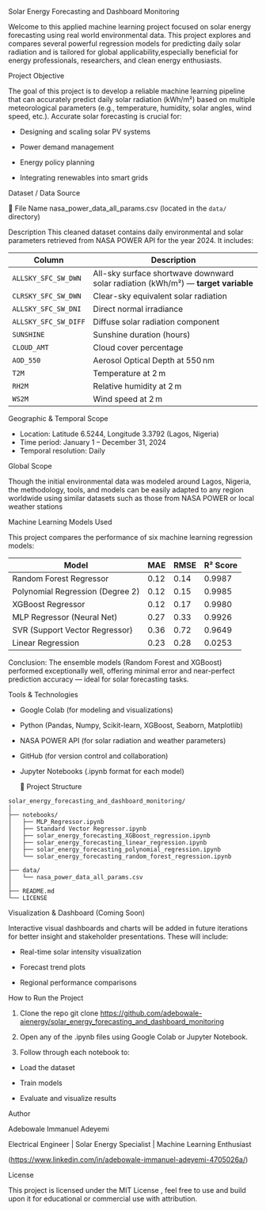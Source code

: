 Solar Energy Forecasting and Dashboard Monitoring 

Welcome to this applied machine learning project focused on solar energy forecasting using real world environmental data. 
This project explores and compares several powerful regression models for predicting daily solar radiation and is tailored for global applicability,especially beneficial for energy professionals, researchers, and clean energy enthusiasts.

Project Objective

The goal of this project is to develop a reliable machine learning pipeline that can accurately predict daily solar radiation (kWh/m²) based on multiple meteorological parameters (e.g., temperature, humidity, solar angles, wind speed, etc.). Accurate solar forecasting is crucial for:

- Designing and scaling solar PV systems

- Power demand management

- Energy policy planning

- Integrating renewables into smart grids

Dataset / Data Source

📂 File Name
nasa_power_data_all_params.csv (located in the `data/` directory)

 Description
This cleaned dataset contains daily environmental and solar parameters retrieved from NASA POWER API for the year 2024. It includes:

| Column              | Description                                               |
|----------------------|------------------------------------------------------------|
| `ALLSKY_SFC_SW_DWN`  | All-sky surface shortwave downward solar radiation (kWh/m²) — **target variable** |
| `CLRSKY_SFC_SW_DWN`  | Clear-sky equivalent solar radiation                      |
| `ALLSKY_SFC_SW_DNI`  | Direct normal irradiance                                   |
| `ALLSKY_SFC_SW_DIFF` | Diffuse solar radiation component                          |
| `SUNSHINE`           | Sunshine duration (hours)                                  |
| `CLOUD_AMT`          | Cloud cover percentage                                     |
| `AOD_550`            | Aerosol Optical Depth at 550 nm                            |
| `T2M`                | Temperature at 2 m                                         |
| `RH2M`               | Relative humidity at 2 m                                   |
| `WS2M`               | Wind speed at 2 m                                          |

 Geographic & Temporal Scope
 
- Location: Latitude 6.5244, Longitude 3.3792 (Lagos, Nigeria)
- Time period: January 1 – December 31, 2024
- Temporal resolution: Daily

Global Scope

Though the initial environmental data was modeled around Lagos, Nigeria, the methodology, tools, and models can be easily adapted to any region worldwide using similar datasets such as those from NASA POWER or local weather stations

 Machine Learning Models Used

This project compares the performance of six machine learning regression models:

| Model                            | MAE   | RMSE  | R² Score |
|----------------------------------|-------|-------|----------|
| Random Forest Regressor          | 0.12  | 0.14  | 0.9987   |
| Polynomial Regression (Degree 2) | 0.12  | 0.15  | 0.9985   |
| XGBoost Regressor                | 0.12  | 0.17  | 0.9980   |
| MLP Regressor (Neural Net)       | 0.27  | 0.33  | 0.9926   |
| SVR (Support Vector Regressor)   | 0.36  | 0.72  | 0.9649   |
| Linear Regression                | 0.23  | 0.28  | 0.0253   |

Conclusion:
The ensemble models (Random Forest and XGBoost) performed exceptionally well, offering minimal error and near-perfect prediction accuracy — ideal for solar forecasting tasks.


 Tools & Technologies

- Google Colab (for modeling and visualizations)

- Python (Pandas, Numpy, Scikit-learn, XGBoost, Seaborn, Matplotlib)

- NASA POWER API (for solar radiation and weather parameters)

- GitHub (for version control and collaboration)

- Jupyter Notebooks (.ipynb format for each model)

  📁 Project Structure
 ```text
solar_energy_forecasting_and_dashboard_monitoring/
│
├── notebooks/
│   ├── MLP_Regressor.ipynb
│   ├── Standard Vector Regressor.ipynb
│   ├── solar_energy_forecasting_XGBoost_regression.ipynb
│   ├── solar_energy_forecasting_linear_regression.ipynb
│   ├── solar_energy_forecasting_polynomial_regression.ipynb
│   └── solar_energy_forecasting_random_forest_regression.ipynb
│
├── data/
│   └── nasa_power_data_all_params.csv
│
├── README.md
└── LICENSE
```
Visualization & Dashboard (Coming Soon)

Interactive visual dashboards and charts will be added in future iterations for better insight and stakeholder presentations. These will include:

- Real-time solar intensity visualization

- Forecast trend plots

- Regional performance comparisons

 How to Run the Project

1. Clone the repo git clone
    https://github.com/adebowale-aienergy/solar_energy_forecasting_and_dashboard_monitoring

3. Open any of the .ipynb files using Google Colab or Jupyter Notebook.

4. Follow through each notebook to:

- Load the dataset

- Train models

- Evaluate and visualize results

 Author

Adebowale Immanuel Adeyemi

Electrical Engineer | Solar Energy Specialist | Machine Learning Enthusiast

(https://www.linkedin.com/in/adebowale-immanuel-adeyemi-4705026a/)

 License

This project is licensed under the MIT License , feel free to use and build upon it for educational or commercial use with attribution.






